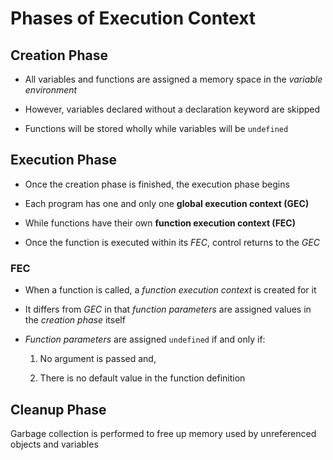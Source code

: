 # Phases of Execution Context

## Creation Phase

- All variables and functions are assigned a memory space in the *variable*
*environment*

- However, variables declared without a declaration keyword are skipped

- Functions will be stored wholly while variables will be `undefined`

## Execution Phase

- Once the creation phase is finished, the execution phase begins

- Each program has one and only one **global execution context (GEC)**

- While functions have their own **function execution context (FEC)**

- Once the function is executed within its *FEC*, control returns to the *GEC*

### FEC

- When a function is called, a *function execution context* is created for it

- It differs from *GEC* in that *function parameters* are assigned values in the
*creation phase* itself

- *Function parameters* are assigned `undefined` if and only if:

    1. No argument is passed and,

    2. There is no default value in the function definition

## Cleanup Phase

Garbage collection is performed to free up memory used by unreferenced objects
and variables
